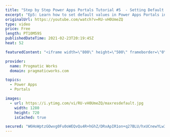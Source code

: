 ```yaml
---
title: "Step by Step Power Apps Portals Tutorial #5  - Setting Default Values"
excerpt: "Ep5: Learn how to set default values in Power Apps Portals in this video by Brian Knight. This technique can be used to automatically set a date, user name or arbitrary column in a Power Apps Portal entity form or Web form.   Videos in this series:  Ep1. Creating Your Dataverse Tables - https://youtu.be/fOnCLY8CJ-U"
originalUrl: https://youtube.com/watch?v=RU-vH0UmeZQ
type: video
price: Free
length: PT10M59S
publishedDateTime: 2021-02-23T20:19:45Z
heat: 52

featuredContent: "<iframe width=\"800\" height=\"500\" frameborder=\"0\" src=\"https://www.youtube.com/embed/RU-vH0UmeZQ\" allow=\"accelerometer; autoplay; encrypted-media; gyroscope; picture-in-picture\" allowfullscreen></iframe>"

provider:
  name: Progmatic Works
  domain: pragmaticworks.com

topics:
  - Power Apps
  - Portals

images:
  - url: https://i.ytimg.com/vi/RU-vH0UmeZQ/maxresdefault.jpg
    width: 1280
    height: 720
    isCached: true

secured: "W6HoWptzGOwvg0Fu0oWEQvQu4R+hGhZ/DRxApIR1on+q27BLU/hxUCnewYLw3BS4WW3N57brQu/EtRr9i9QuUBshgGiRBGxWHUTskPrtbpcRe74sQ1+71XJrTiTQ+CD9Pl7TpkNKE+SUcIzKZT7WKgkXcM5eLjpllAhchCM4OKZUaxbBwwVNvj81jhXCw5SFIZ3Euab3KIEBb0fWUE4xfwCOAX3cZXs967rdfNdoF5bSHdyUFaqH4qsZDoDquYBSoPkQVT0kmY192/IUr+poQDpPT8zJTITWp9XQ+l8yS6vPwQDb254MSEboh6MHtcNb4mTuybt30lxA/xJRjiadyU6qXEA5wctOl98DYaapzX3Ds65vYpBcDNQAQbl51ftvLl/XiCmv1Z3euKcJo4yYZw==;sTGwKoMFmqA0mkjWhg2zCA=="
---
```


